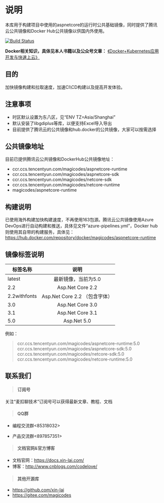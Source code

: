 # 说明
本库用于构建项目中使用的aspnetcore的运行时公共基础镜像，同时提供了腾讯云公共镜像和Docker Hub公共镜像以供国内外使用。


[![Build Status](https://dev.azure.com/xinlaiopencode/aspnetcore-docker/_apis/build/status/xin-lai.aspnetcore-docker?branchName=latest)](https://dev.azure.com/xinlaiopencode/aspnetcore-docker/_build/latest?definitionId=8&branchName=latest)

**Docker相关知识，具体见本人书籍以及公众号文章：**
[《Docker+Kubernetes应用开发与快速上云》](http://product.dangdang.com/28528278.html)

## 目的
加快镜像构建和拉取速度，加速CI\CD构建以及提高开发体验。

## 注意事项

- 时区默认设置为东八区，见“ENV TZ=Asia/Shanghai”
- 默认安装了libgdiplus等库，以便支持Excel导入导出
- 目前提供了腾讯云的公共镜像和hub.docker的公共镜像，大家可以按需选择

## 公共镜像地址
目前已提供腾讯云公共镜像和DockerHub公共镜像地址：
- ccr.ccs.tencentyun.com/magicodes/aspnetcore-runtime
- ccr.ccs.tencentyun.com/magicodes/aspnetcore-sdk
- ccr.ccs.tencentyun.com/magicodes/netcore-sdk
- ccr.ccs.tencentyun.com/magicodes/netcore-runtime
- magicodes/aspnetcore-runtime

## 构建说明

已使用海外构建加快构建速度，不再使用163包源。腾讯云公共镜像使用Azure DevOps进行自动构建和推送，具体见文件“azure-pipelines.yml”，Docker hub则使用其自带的构建服务，具体见：https://hub.docker.com/repository/docker/magicodes/aspnetcore-runtime


## 镜像标签说明

| 标签名称     |      说明      |
|----------|:-------------:|
| latest |最新镜像，当前为5.0 |
| 2.2 | Asp.Net Core 2.2 |
| 2.2withfonts | Asp.Net Core 2.2 （包含字体）|
| 3.0 | Asp.Net Core 3.0 |
| 3.1 | Asp.Net Core 3.1 |
| 5.0 | Asp.Net 5.0 |

例如：
> ccr.ccs.tencentyun.com/magicodes/aspnetcore-runtime:5.0
> ccr.ccs.tencentyun.com/magicodes/aspnetcore-sdk:5.0
> ccr.ccs.tencentyun.com/magicodes/netcore-sdk:5.0
> ccr.ccs.tencentyun.com/magicodes/netcore-runtime:5.0

## 联系我们

> #### 订阅号

关注“麦扣聊技术”订阅号可以获得最新文章、教程、文档

> #### QQ群

- 编程交流群<85318032>

- 产品交流群<897857351>

> #### 文档官网&官方博客

- 文档官网：<https://docs.xin-lai.com/>
- 博客：<http://www.cnblogs.com/codelove/>


> #### 其他开源库

- <https://github.com/xin-lai>
- <https://gitee.com/magicodes>